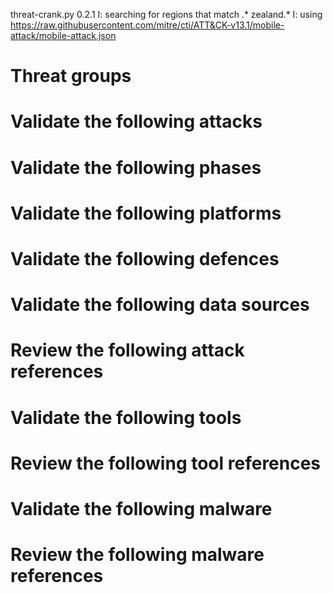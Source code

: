 threat-crank.py 0.2.1
I: searching for regions that match .* zealand.*
I: using https://raw.githubusercontent.com/mitre/cti/ATT&CK-v13.1/mobile-attack/mobile-attack.json
# Threat groups


# Validate the following attacks


# Validate the following phases


# Validate the following platforms


# Validate the following defences


# Validate the following data sources


# Review the following attack references


# Validate the following tools


# Review the following tool references


# Validate the following malware


# Review the following malware references


